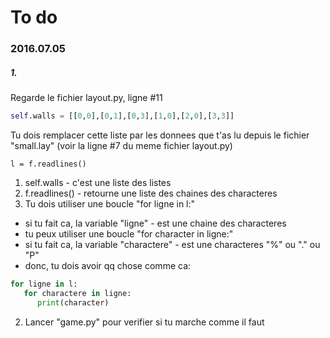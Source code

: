 # To do

### 2016.07.05

##### 1.

Regarde le fichier layout.py, ligne #11

```python
self.walls = [[0,0],[0,1],[0,3],[1,0],[2,0],[3,3]]
```
Tu dois remplacer cette liste par les donnees que t'as lu depuis le fichier "small.lay"
(voir la ligne #7 du meme fichier layout.py)
```
l = f.readlines()
```

1. self.walls - c'est une liste des listes
2. f.readlines() - retourne une liste des chaines des characteres
3. Tu dois utiliser une boucle "for ligne in l:"
* si tu fait ca, la variable "ligne" - est une chaine des characteres
* tu peux utiliser une boucle "for character in ligne:"
* si tu fait ca, la variable "charactere" - est une characteres "%" ou "." ou "P"
* donc, tu dois avoir qq chose comme ca:
```python
for ligne in l:
   for charactere in ligne:
      print(character)
```

2. Lancer "game.py" pour verifier si tu marche comme il faut
